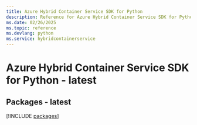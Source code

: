 ```yaml
---
title: Azure Hybrid Container Service SDK for Python
description: Reference for Azure Hybrid Container Service SDK for Python
ms.date: 02/26/2025
ms.topic: reference
ms.devlang: python
ms.service: hybridcontainerservice
---
```

# Azure Hybrid Container Service SDK for Python - latest
## Packages - latest
[!INCLUDE [packages](hybrid-container-service-index.md)]